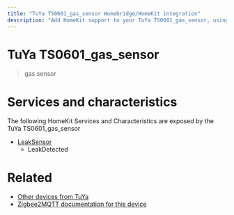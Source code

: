 ```yaml
---
title: "TuYa TS0601_gas_sensor Homebridge/HomeKit integration"
description: "Add HomeKit support to your TuYa TS0601_gas_sensor, using Homebridge, Zigbee2MQTT and homebridge-z2m."
---
```

<!---
This file has been GENERATED using src/docgen/docgen.ts
DO NOT EDIT THIS FILE MANUALLY!
-->
# TuYa TS0601_gas_sensor
> gas sensor


# Services and characteristics
The following HomeKit Services and Characteristics are exposed by
the TuYa TS0601_gas_sensor

* [LeakSensor](../../sensors.md)
  * LeakDetected


# Related
* [Other devices from TuYa](../index.md#tuya)
* [Zigbee2MQTT documentation for this device](https://www.zigbee2mqtt.io/devices/TS0601_gas_sensor.html)